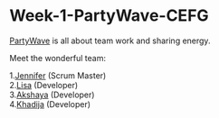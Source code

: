 # Week-1-PartyWave-CEFG 
[PartyWave](https://fac20.github.io/Week-1-PartyWave-CEFG/) is all about team work and sharing energy.
<!-- 1. website link -->
Meet the wonderful team:  

1.[Jennifer](https://github.com/jenndroid) (Scrum Master)  
2.[Lisa](https://github.com/LiCern) (Developer)  
3.[Akshaya](https://github.com/fairyaksh) (Developer)  
4.[Khadija](https://github.com/khadija-nur) (Developer)


<!-- 2. who worked on the project-->
<!-- 3. Objectives we accomplished -->
<!-- 4. Next Steps -->





